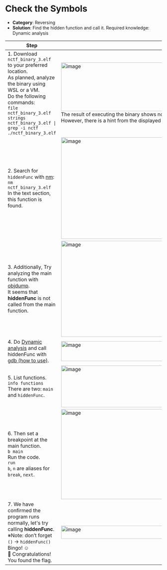 # Check the Symbols

- **Category**: Reversing  
- **Solution**: Find the hidden function and call it. Required knowledge: Dynamic analysis  

| Step | Screenshot |
|------|------------| 
|1. Download `nctf_binary_3.elf` to your preferred location.<br>As planned, analyze the binary using WSL or a VM.<br>Do the following commands:<br>`file nctf_binary_3.elf`<br>`strings nctf_binary_3.elf \| grep -i nctf`<br>`./nctf_binary_3.elf`|<img width="1102" height="156" alt="image" src="https://github.com/user-attachments/assets/68a9789c-2bd3-4d89-81b2-553d2e7b1361" />The result of executing the binary shows no flag.<br>However, there is a hint from the displayed message: **"I wonder if this prints anything. ⚠️ hiddenFunc()"**|
|2. Search for `hiddenFunc` with [nm](https://linuxcommand.net/nm/):<br>`nm nctf_binary_3.elf`<br>In the text section, this function is found.|<img width="412" height="326" alt="image" src="https://github.com/user-attachments/assets/f78cde72-2d3d-49cb-8215-b70d8d27d4e9" />|
|3. Additionally, Try analyzing the main function with [objdump](https://linuxcommand.net/objdump/).<br>It seems that **hiddenFunc** is not called from the main function.|<img width="1053" height="308" alt="image" src="https://github.com/user-attachments/assets/a6997aec-0156-483e-bff5-0e777e890703" />|
|4. Do [Dynamic analysis](https://e-words.jp/w/%E5%8B%95%E7%9A%84%E8%A7%A3%E6%9E%90.html) and call hiddenFunc with [gdb (how to use)](https://inaz2.hatenablog.com/entry/2014/05/03/044943).|<img width="435" height="64" alt="image" src="https://github.com/user-attachments/assets/bac2a056-e453-4682-baff-555b6e65d8c8" />|
|5. List functions.<br>`info functions`<br>There are two: `main` and `hiddenFunc`.|<img width="362" height="134" alt="image" src="https://github.com/user-attachments/assets/4f16f5b2-c0d1-448a-93a3-f102449f618a" />|
|6. Then set a breakpoint at the main function.<br>`b main`<br>Run the code.<br>`run`<br>`b`, `n` are aliases for `break`, `next`.|<img width="718" height="289" alt="image" src="https://github.com/user-attachments/assets/1c2e6c76-39aa-4c90-bd59-fe67c933d7dc" />|
|7. We have confirmed the program runs normally, let's try calling **hiddenFunc**. ※Note: don’t forget `()` → `hiddenFunc()`<br>Bingo! ☺<br>🎉 Congratulations! You found the flag.|<img width="416" height="42" alt="image" src="https://github.com/user-attachments/assets/2e4be3db-6d0c-4983-9c36-a02791f46893" />|

